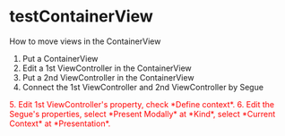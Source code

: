 # testContainerView

How to move views in the ContainerView
1. Put a ContainerView
2. Edit a 1st ViewController in the ContainerView
3. Put a 2nd ViewController in the ContainerView
4. Connect the 1st ViewController and 2nd ViewController by Segue
<font color="Red">
5. Edit 1st ViewController's property, check *Define context*.
6. Edit the Segue's properties, select *Present Modally* at *Kind*, select *Current Context* at *Presentation*.
</font>
